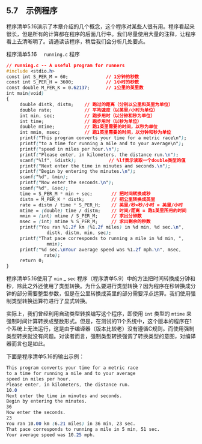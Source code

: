 ## 5.7　示例程序

程序清单5.16演示了本章介绍的几个概念，这个程序对某些人很有用。程序看起来很长，但是所有的计算都在程序的后面几行中。我们尽量使用大量的注释，让程序看上去清晰明了。请通读该程序，稍后我们会分析几处要点。

程序清单5.16　 `running.c` 程序

```css
// running.c -- A useful program for runners
#include <stdio.h>
const int S_PER_M = 60;              // 1分钟的秒数
const int S_PER_H = 3600;            // 1小时的秒数
const double M_PER_K = 0.62137;      // 1公里的英里数
int main(void)
{
     double distk, distm;    // 跑过的距离（分别以公里和英里为单位）
     double rate;            // 平均速度（以英里/小时为单位）
     int min, sec;           // 跑步用时（以分钟和秒为单位）
     int time;               // 跑步用时（以秒为单位）
     double mtime;           // 跑1英里需要的时间，以秒为单位
     int mmin, msec;         // 跑1英里需要的时间，以分钟和秒为单位
     printf("This program converts your time for a metric race\n");
     printf("to a time for running a mile and to your average\n");
     printf("speed in miles per hour.\n");
     printf("Please enter, in kilometers, the distance run.\n");
     scanf("%lf", &distk);            // %lf表示读取一个double类型的值
     printf("Next enter the time in minutes and seconds.\n");
     printf("Begin by entering the minutes.\n");
     scanf("%d", &min);
     printf("Now enter the seconds.\n");
     scanf("%d", &sec);
     time = S_PER_M * min + sec;       // 把时间转换成秒    
     distm = M_PER_K * distk;          // 把公里转换成英里    
     rate = distm / time * S_PER_H;    // 英里/秒×秒/小时 = 英里/小时    
     mtime = (double) time / distm;    // 时间/距离 = 跑1英里所用的时间
     mmin = (int) mtime / S_PER_M;     // 求出分钟数
     msec = (int) mtime % S_PER_M;     // 求出剩余的秒数
     printf("You ran %1.2f km (%1.2f miles) in %d min, %d sec.\n",
               distk, distm, min, sec);
     printf("That pace corresponds to running a mile in %d min, ",
               mmin);
     printf("%d sec.\nYour average speed was %1.2f mph.\n", msec,
              rate);
     return 0;
}
```

程序清单5.16使用了 `min` _ `sec` 程序（程序清单5.9）中的方法把时间转换成分钟和秒，除此之外还使用了类型转换。为什么要进行类型转换？因为程序在秒转换成分钟的部分需要整型参数，但是在公里转换成英里的部分需要浮点运算。我们使用强制类型转换运算符进行了显式转换。

实际上，我们曾经利用自动类型转换编写这个程序，即使用 `int` 类型的 `mtime` 来强制时间计算转换成整数形式。但是，在测试的11个系统中，这个版本的程序在1个系统上无法运行，这是由于编译器（版本比较老）没有遵循C规则。而使用强制类型转换就没有问题。对读者而言，强制类型转换强调了转换类型的意图，对编译器而言也是如此。

下面是程序清单5.16的输出示例：

```css
This program converts your time for a metric race
to a time for running a mile and to your average
speed in miles per hour.
Please enter, in kilometers, the distance run.
10.0
Next enter the time in minutes and seconds.
Begin by entering the minutes.
36
Now enter the seconds.
23
You ran 10.00 km (6.21 miles) in 36 min, 23 sec.
That pace corresponds to running a mile in 5 min, 51 sec.
Your average speed was 10.25 mph.

```

